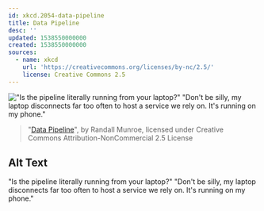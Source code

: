 ```yaml
---
id: xkcd.2054-data-pipeline
title: Data Pipeline
desc: ''
updated: 1538550000000
created: 1538550000000
sources:
  - name: xkcd
    url: 'https://creativecommons.org/licenses/by-nc/2.5/'
    license: Creative Commons 2.5
---
```

!["Is the pipeline literally running from your laptop?" "Don't be silly, my laptop disconnects far too often to host a service we rely on. It's running on my phone."](https://imgs.xkcd.com/comics/data_pipeline.png)
> "[Data Pipeline](https://xkcd.com/2054/)", by Randall Munroe, licensed under Creative Commons Attribution-NonCommercial 2.5 License

## Alt Text
"Is the pipeline literally running from your laptop?" "Don't be silly, my laptop disconnects far too often to host a service we rely on. It's running on my phone."
